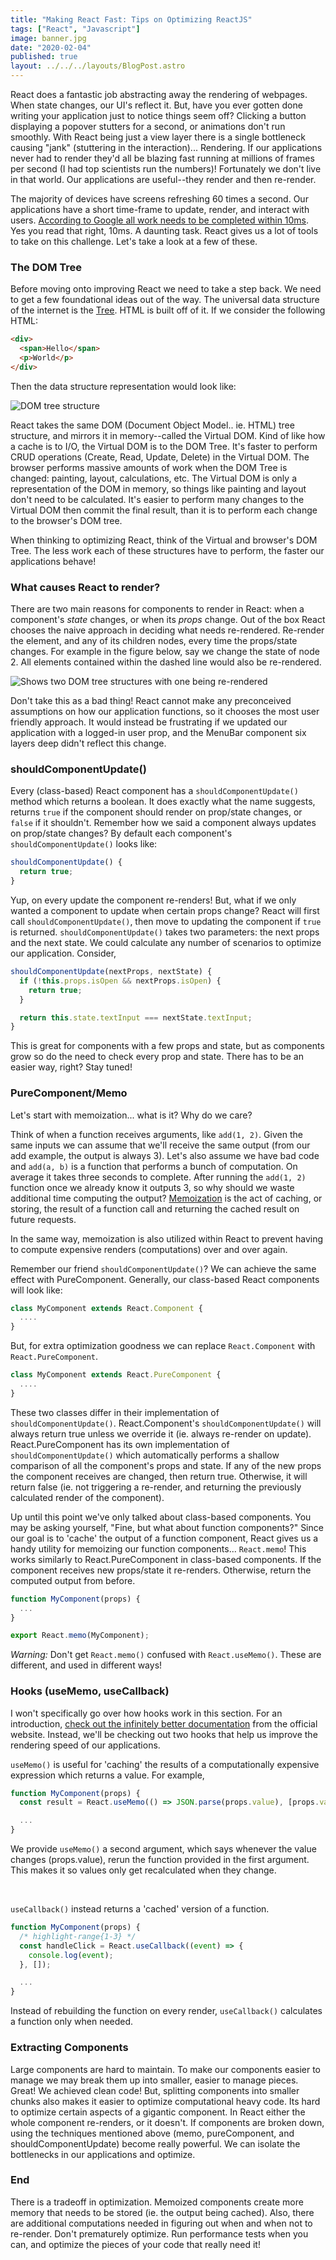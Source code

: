 ```yaml
---
title: "Making React Fast: Tips on Optimizing ReactJS"
tags: ["React", "Javascript"]
image: banner.jpg
date: "2020-02-04"
published: true
layout: ../../../layouts/BlogPost.astro
---
```


React does a fantastic job abstracting away the rendering of webpages. When state changes, our UI's reflect it. But, have you ever gotten done writing your application just to notice things seem off? Clicking a button displaying a popover stutters for a second, or animations don't run smoothly.
With React being just a view layer there is a single bottleneck causing "jank" (stuttering in the interaction)... Rendering. If our applications never had to render they'd all be blazing fast running at millions of frames per second (I had top scientists run the numbers)!
Fortunately we don't live in that world. Our applications are useful--they render and then re-render.

The majority of devices have screens refreshing 60 times a second. Our applications have a short time-frame to update, render, and interact with users. [According to Google all work needs to be completed within 10ms](https://developers.google.com/web/fundamentals/performance/rendering/). Yes you read that right, 10ms. A daunting task. React gives us a lot of tools to take on this challenge. Let's take a look at a few of these.

### The DOM Tree

Before moving onto improving React we need to take a step back. We need to get a few foundational ideas out of the way. The universal data structure of the internet is the [Tree](https://en.wikipedia.org/wiki/Tree_%28data_structure%29). HTML is built off of it.
If we consider the following HTML:

```html
<div>
  <span>Hello</span>
  <p>World</p>
</div>
```

Then the data structure representation would look like:

![DOM tree structure](making-react-fast/html-diagram.svg)

React takes the same DOM (Document Object Model.. ie. HTML) tree structure, and mirrors it in memory--called the Virtual DOM. Kind of like how a cache is to I/O, the Virtual DOM is to the DOM Tree. It's faster to perform CRUD operations (Create, Read, Update, Delete) in the Virtual DOM. The browser performs massive amounts of work when the DOM Tree is changed: painting, layout, calculations, etc. The Virtual DOM is only a representation of the DOM in memory, so things like painting and layout don't need to be calculated. It's easier to perform many changes to the Virtual DOM then commit the final result, than it is to perform each change to the browser's DOM tree.

When thinking to optimizing React, think of the Virtual and browser's DOM Tree. The less work each of these structures have to perform, the faster our applications behave!

### What causes React to render?

There are two main reasons for components to render in React: when a component's _state_ changes, or when its _props_ change. Out of the box React chooses the naive approach in deciding what needs re-rendered. Re-render the element, and any of its children nodes, every time the props/state changes. For example in the figure below, say we change the state of node 2. All elements contained within the dashed line would also be re-rendered.

![Shows two DOM tree structures with one being re-rendered](react-rendering.svg)

Don't take this as a bad thing! React cannot make any preconceived assumptions on how our application functions, so it chooses the most user friendly approach. It would instead be frustrating if we updated our application with a logged-in user prop, and the MenuBar component six layers deep didn't reflect this change.

### shouldComponentUpdate()

Every (class-based) React component has a `shouldComponentUpdate()` method which returns a boolean. It does exactly what the name suggests, returns `true` if the component should render on prop/state changes, or `false` if it shouldn't. Remember how we said a component always updates on prop/state changes? By default each component's `shouldComponentUpdate()` looks like:

```js
shouldComponentUpdate() {
  return true;
}
```

Yup, on every update the component re-renders! But, what if we only wanted a component to update when certain props change? React will first call `shouldComponentUpdate()`, then move to updating the component if `true` is returned. `shouldComponentUpdate()` takes two parameters: the next props and the next state. We could calculate any number of scenarios to optimize our application. Consider,

```js
shouldComponentUpdate(nextProps, nextState) {
  if (!this.props.isOpen && nextProps.isOpen) {
    return true;
  }

  return this.state.textInput === nextState.textInput;
}
```

This is great for components with a few props and state, but as components grow so do the need to check every prop and state. There has to be an easier way, right? Stay tuned!

### PureComponent/Memo

Let's start with memoization... what is it? Why do we care?

Think of when a function receives arguments, like `add(1, 2)`. Given the same inputs we can assume that we'll receive the same output (from our add example, the output is always 3). Let's also assume we have bad code and `add(a, b)` is a function that performs a bunch of computation. On average it takes three seconds to complete. After running the `add(1, 2)` function once we already know it outputs 3, so why should we waste additional time computing the output? [Memoization](https://en.wikipedia.org/wiki/Memoization) is the act of caching, or storing, the result of a function call and returning the cached result on future requests.

In the same way, memoization is also utilized within React to prevent having to compute expensive renders (computations) over and over again.

Remember our friend `shouldComponentUpdate()`? We can achieve the same effect with PureComponent. Generally, our class-based React components will look like:

```js
class MyComponent extends React.Component {
  ....
}
```

But, for extra optimization goodness we can replace `React.Component` with `React.PureComponent`.

```js
class MyComponent extends React.PureComponent {
  ....
}
```

These two classes differ in their implementation of `shouldComponentUpdate()`. React.Component's `shouldComponentUpdate()` will always return true unless we override it (ie. always re-render on update). React.PureComponent has its own implementation of `shouldComponentUpdate()` which automatically performs a shallow comparison of all the component's props and state. If any of the new props the component receives are changed, then return true. Otherwise, it will return false (ie. not triggering a re-render, and returning the previously calculated render of the component).

Up until this point we've only talked about class-based components. You may be asking yourself, "Fine, but what about function components?" Since our goal is to 'cache' the output of a function component, React gives us a handy utility for memoizing our function components... `React.memo`! This works similarly to React.PureComponent in class-based components. If the component receives new props/state it re-renders. Otherwise, return the computed output from before.

```js
function MyComponent(props) {
  ...
}

export React.memo(MyComponent);
```

_Warning:_ Don't get `React.memo()` confused with `React.useMemo()`. These are different, and used in different ways!

### Hooks (useMemo, useCallback)

I won't specifically go over how hooks work in this section. For an introduction, [check out the infinitely better documentation](https://reactjs.org/docs/hooks-intro.html) from the official website. Instead, we'll be checking out two hooks that help us improve the rendering speed of our applications.

`useMemo()` is useful for 'caching' the results of a computationally expensive expression which returns a value. For example,

```js
function MyComponent(props) {
  const result = React.useMemo(() => JSON.parse(props.value), [props.value]); // highlight-line

  ...
}
```

We provide `useMemo()` a second argument, which says whenever the value changes (props.value), rerun the function provided in the first argument. This makes it so values only get recalculated when they change.

<br />

`useCallback()` instead returns a 'cached' version of a function.

```js
function MyComponent(props) {
  /* highlight-range{1-3} */
  const handleClick = React.useCallback((event) => {
    console.log(event);
  }, []);

  ...
}
```

Instead of rebuilding the function on every render, `useCallback()` calculates a function only when needed.

### Extracting Components

Large components are hard to maintain. To make our components easier to manage we may break them up into smaller, easier to manage pieces. Great! We achieved clean code! But, splitting components into smaller chunks also makes it easier to optimize computational heavy code. Its hard to optimize certain aspects of a gigantic component. In React either the whole component re-renders, or it doesn't. If components are broken down, using the techniques mentioned above (memo, pureComponent, and shouldComponentUpdate) become really powerful. We can isolate the bottlenecks in our applications and optimize.

### End

There is a tradeoff in optimization. Memoized components create more memory that needs to be stored (ie. the output being cached). Also, there are additional computations needed in figuring out when and when not to re-render. Don't prematurely optimize. Run performance tests when you can, and optimize the pieces of your code that really need it!
